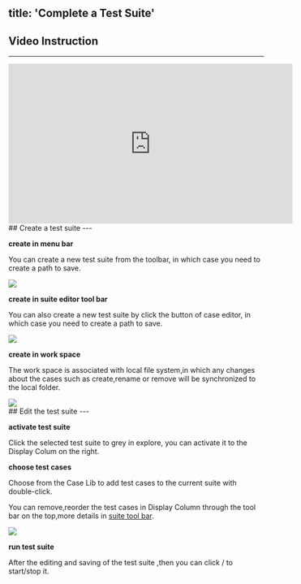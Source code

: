 title: 'Complete a Test Suite'
---
## Video Instruction
---
<iframe width="560" height="315" src="https://www.youtube.com/embed/bZj09KrlFe4" frameborder="0" allowfullscreen></iframe>

<br/>
## Create a test suite
---

**create in menu bar**

You can create a new test suite from the toolbar, in which case you need to create a path to save.

<img class="guide-images" src="/images/guide/suite-01.png">

**create in suite editor tool bar**

You can also create a new test suite by click the <i class="fa fa-file-text-o"></i> button of case editor, in which case you need to create a path to save.

<img class="guide-images" src="/images/guide/suite-02.png">

**create in work space**

The work space is associated with local file system,in which any changes about the cases such as create,rename or remove will be synchronized to the local folder.

<img class="guide-images" src="/images/guide/suite-03.png">

<br/>
## Edit the test suite
---

**activate test suite**

Click the selected test suite to grey in explore, you can activate it to the Display Colum on the right.

**choose test cases**

Choose from the Case Lib to add test cases to the current suite with double-click.

You can remove,reorder the test cases in Display Column through the tool bar on the top,more details in [suite tool bar](/docs/code-editor/suite-editor.html).

<img class="guide-images" src="/images/guide/suite-04.png">

**run test suite**

After the editing and saving of the test suite ,then you can click <i class="fa fa-play"></i> / <i class="fa fa-stop"></i> to start/stop it.